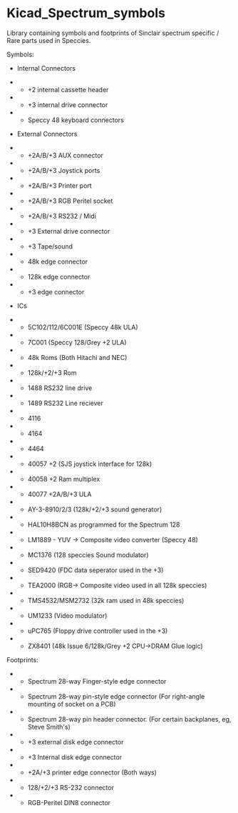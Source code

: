 # Kicad_Spectrum_symbols
Library containing symbols and footprints of Sinclair spectrum specific / Rare parts used in Speccies. 

Symbols: 
*  Internal Connectors
* - +2 internal cassette header
* - +3 internal drive connector
* - Speccy 48 keyboard connectors
    
*  External Connectors
* - +2A/B/+3 AUX connector
* - +2A/B/+3 Joystick ports
* - +2A/B/+3 Printer port
* - +2A/B/+3 RGB Peritel socket
* - +2A/B/+3 RS232 / Midi
* - +3 External drive connector
* - +3 Tape/sound
* - 48k edge connector
* - 128k edge connector
* - +3 edge connector

*  ICs
* - 5C102/112/6C001E  (Speccy 48k ULA)
* - 7C001             (Speccy 128/Grey +2 ULA)
* - 48k Roms (Both Hitachi and NEC)
* - 128k/+2/+3 Rom
* - 1488 RS232 line drive
* - 1489 RS232 Line reciever
* - 4116
* - 4164
* - 4464
* - 40057 +2 (SJS joystick interface for 128k)
* - 40058 +2 Ram multiplex
* - 40077 +2A/B/+3 ULA
* - AY-3-8910/2/3  (128k/+2/+3 sound generator)
* - HAL10H8BCN as programmed for the Spectrum 128
* - LM1889 - YUV -> Composite video converter (Speccy 48)
* - MC1376 (128 speccies Sound modulator)
* - SED9420 (FDC data seperator used in the +3)
* - TEA2000 (RGB-> Composite video used in all 128k speccies)
* - TMS4532/MSM2732  (32k ram used in 48k speccies)
* - UM1233 (Video modulator)
* - uPC765 (Floppy drive controller used in the +3)
* - ZX8401 (48k Issue 6/128k/Grey +2 CPU->DRAM Glue logic)

Footprints:
* - Spectrum  28-way Finger-style edge connector
* - Spectrum  28-way pin-style edge connector (For right-angle mounting of socket on a PCB)
* - Spectrum  28-way pin header connector. (For certain backplanes, eg, Steve Smith's)
* - +3 external disk edge connector
* - +3 Internal disk edge connector
* - +2A/+3 printer edge connector (Both ways)
* - 128/+2/+3 RS-232 connector
* - RGB-Peritel DIN8 connector
